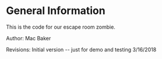 General Information
===================

This is the code for our escape room zombie.

Author: Mac Baker

Revisions:
	Initial version -- just for demo and testing 3/16/2018

